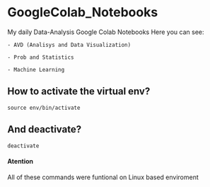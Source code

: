 # GoogleColab_Notebooks
My daily Data-Analysis Google Colab Notebooks
Here you can see:

    - AVD (Analisys and Data Visualization)

    - Prob and Statistics
    
    - Machine Learning
## How to activate the virtual env?
    source env/bin/activate
## And deactivate?
    deactivate

#### Atention
All of these commands were funtional on Linux based enviroment
